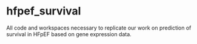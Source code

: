 # hfpef_survival
All code and workspaces necessary to replicate our work on prediction of survival in HFpEF based on gene expression data.
